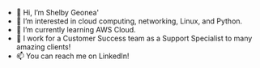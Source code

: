 - 👋 Hi, I’m Shelby Geonea'
- 👀 I’m interested in cloud computing, networking, Linux, and Python.
- 🌱 I’m currently learning AWS Cloud.
- 💞️ I work for a Customer Success team as a Support Specialist to many amazing clients!
- 📫 You can reach me on LinkedIn!
